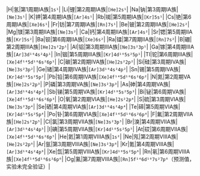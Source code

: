 |H|氢|第1周期IA族|`1s¹`|
|Li|锂|第2周期IA族|`[He]2s¹`|
|Na|钠|第3周期IA族|`[Ne]3s¹`|
|K|钾|第4周期IA族|`[Ar]4s¹`|
|Rb|铷|第5周期IA族|`[Kr]5s¹`|
|Cs|铯|第6周期IA族|`[Xe]6s¹`|
|Fr|钫|第7周期IA族|`[Rn]7s¹`|
|Be|铍|第2周期IIA族|`[He]2s²`|
|Mg|镁|第3周期IIA族|`[Ne]3s²`|
|Ca|钙|第4周期IIA族|`[Ar]4s²`|
|Sr|锶|第5周期IIA族|`[Kr]5s²`|
|Ba|钡|第6周期IIA族|`[Xe]6s²`|
|Ra|镭|第7周期IIA族|`[Rn]7s²`|
|B|硼|第2周期IIIA族|`[He]2s²2p¹`|
|Al|铝|第3周期IIIA族|`[Ne]3s²3p¹`|
|Ga|镓|第4周期IIIA族|`[Ar]3d¹⁰4s²4p¹`|
|In|铟|第5周期IIIA族|`[Kr]4d¹⁰5s²5p¹`|
|Tl|铊|第6周期IIIA族|`[Xe]4f¹⁴5d¹⁰6s²6p¹`|
|C|碳|第2周期IVA族|`[He]2s²2p²`|
|Si|硅|第3周期IVA族|`[Ne]3s²3p²`|
|Ge|锗|第4周期IVA族|`[Ar]3d¹⁰4s²4p²`|
|Sn|锡|第5周期IVA族|`[Kr]4d¹⁰5s²5p²`|
|Pb|铅|第6周期IVA族|`[Xe]4f¹⁴5d¹⁰6s²6p²`|
|N|氮|第2周期VA族|`[He]2s²2p³`|
|P|磷|第3周期VA族|`[Ne]3s²3p³`|
|As|砷|第4周期VA族|`[Ar]3d¹⁰4s²4p³`|
|Sb|锑|第5周期VA族|`[Kr]4d¹⁰5s²5p³`|
|Bi|铋|第6周期VA族|`[Xe]4f¹⁴5d¹⁰6s²6p³`|
|O|氧|第2周期VIA族|`[He]2s²2p⁴`|
|S|硫|第3周期VIA族|`[Ne]3s²3p⁴`|
|Se|硒|第4周期VIA族|`[Ar]3d¹⁰4s²4p⁴`|
|Te|碲|第5周期VIA族|`[Kr]4d¹⁰5s²5p⁴`|
|Po|钋|第6周期VIA族|`[Xe]4f¹⁴5d¹⁰6s²6p⁴`|
|F|氟|第2周期VIIA族|`[He]2s²2p⁵`|
|Cl|氯|第3周期VIIA族|`[Ne]3s²3p⁵`|
|Br|溴|第4周期VIIA族|`[Ar]3d¹⁰4s²4p⁵`|
|I|碘|第5周期VIIA族|`[Kr]4d¹⁰5s²5p⁵`|
|At|砹|第6周期VIIA族|`[Xe]4f¹⁴5d¹⁰6s²6p⁵`|
|He|氦|第1周期VIIIA族|`1s²`|
|Ne|氖|第2周期VIIIA族|`[He]2s²2p⁶`|
|Ar|氩|第3周期VIIIA族|`[Ne]3s²3p⁶`|
|Kr|氪|第4周期VIIIA族|`[Ar]3d¹⁰4s²4p⁶`|
|Xe|氙|第5周期VIIIA族|`[Kr]4d¹⁰5s²5p⁶`|
|Rn|氡|第6周期VIIIA族|`[Xe]4f¹⁴5d¹⁰6s²6p⁶`|
|Og|鿫|第7周期VIIIA族|`[Rn]5f¹⁴6d¹⁰7s²7p⁶`（预测值，实验未完全验证）|